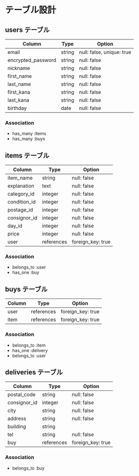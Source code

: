 # テーブル設計

## users テーブル

| Column             | Type   | Option                    |
| ------------------ | ------ | ------------------------- |
| email              | string | null: false, unique: true |
| encrypted_password | string | null: false               |
| nickname           | string | null: false               |
| first_name         | string | null: false               |
| last_name          | string | null: false               |
| first_kana         | string | null: false               |
| last_kana          | string | null: false               |
| birthday           | date   | null: false               |

### Association

- has_many :items
- has_many :buys

## items テーブル

| Column           | Type       | Option               |
| ---------------- | ---------- | -------------------- |
| item_name        | string     | null: false          |
| explanation      | text       | null: false          |
| category_id      | integer    | null: false          |
| condition_id     | integer    | null: false          |
| postage_id       | integer    | null: false          |
| consignor_id     | integer    | null: false          |
| day_id           | integer    | null: false          |
| price            | integer    | null: false          |
| user             | references | foreign_key: true    |

### Association

- belongs_to :user
- has_one :buy

## buys テーブル

| Column           | Type       | Option               |
| ---------------- | ---------- | -------------------- |
| user             | references | foreign_key: true    |
| item             | references | foreign_key: true    |

### Association

- belongs_to :item
- has_one :delivery
- belongs_to :user

## deliveries テーブル

| Column           | Type       | Option            |
| ---------------- | ---------- | ----------------- |
| postal_code      | string     | null: false       |
| consignor_id     | integer    | null: false       |
| city             | string     | null: false       |
| address          | string     | null: false       |
| building         | string     |                   |
| tel              | string     | null: false       |
| buy              | references | foreign_key: true |

### Association
- belongs_to :buy
